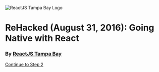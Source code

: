 ![ReactJS Tampa Bay Logo](https://avatars2.githubusercontent.com/u/18738421?v=3&s=200)

# ReHacked (August 31, 2016): Going Native with React
### By [ReactJS Tampa Bay](http://www.meetup.com/ReactJS-Tampa-Bay/)




[Continue to Step 2](https://github.com/reactjstampabay/rehacked-react-native/tree/step-2)
